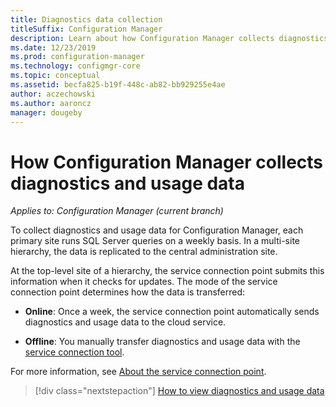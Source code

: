 ```yaml
---
title: Diagnostics data collection
titleSuffix: Configuration Manager
description: Learn about how Configuration Manager collects diagnostics and usage data about itself.
ms.date: 12/23/2019
ms.prod: configuration-manager
ms.technology: configmgr-core
ms.topic: conceptual
ms.assetid: becfa825-b19f-448c-ab82-bb929255e4ae
author: aczechowski
ms.author: aaroncz
manager: dougeby
---
```


# How Configuration Manager collects diagnostics and usage data

*Applies to: Configuration Manager (current branch)*

To collect diagnostics and usage data for Configuration Manager, each primary site runs SQL Server queries on a weekly basis. In a multi-site hierarchy, the data is replicated to the central administration site.  

At the top-level site of a hierarchy, the service connection point submits this information when it checks for updates. The mode of the service connection point determines how the data is transferred:

- **Online**: Once a week, the service connection point automatically sends diagnostics and usage data to the cloud service.

- **Offline**: You manually transfer diagnostics and usage data with the [service connection tool](/configmgr/core/servers/manage/use-the-service-connection-tool).

For more information, see [About the service connection point](/configmgr/core/servers/deploy/configure/about-the-service-connection-point).

> [!div class="nextstepaction"]
> [How to view diagnostics and usage data](/configmgr/core/plan-design/diagnostics/view-diagnostics-and-usage-data)
